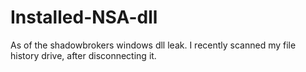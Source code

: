 # Installed-NSA-dll
As of the shadowbrokers windows dll leak. I recently scanned my file history drive, after disconnecting it.
